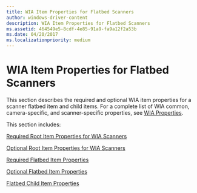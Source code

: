 ```yaml
---
title: WIA Item Properties for Flatbed Scanners
author: windows-driver-content
description: WIA Item Properties for Flatbed Scanners
ms.assetid: 464549e5-8cdf-4e85-91a9-fa9a12f2a53b
ms.date: 04/20/2017
ms.localizationpriority: medium
---
```


# WIA Item Properties for Flatbed Scanners





This section describes the required and optional WIA item properties for a scanner flatbed item and child items. For a complete list of WIA common, camera-specific, and scanner-specific properties, see [WIA Properties](https://msdn.microsoft.com/library/windows/hardware/ff552739).

This section includes:

[Required Root Item Properties for WIA Scanners](required-root-item-properties-for-wia-scanners.md)

[Optional Root Item Properties for WIA Scanners](optional-root-item-properties-for-wia-scanners.md)

[Required Flatbed Item Properties](required-flatbed-item-properties.md)

[Optional Flatbed Item Properties](optional-flatbed-item-properties.md)

[Flatbed Child Item Properties](flatbed-child-item-properties.md)

 

 




